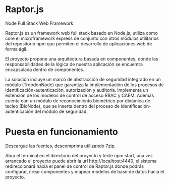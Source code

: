# Raptor.js
Node Full Stack Web Framework

Raptor.js es un framework web full stack basado en Node.js, utiliza como core el microframework express de conjunto con otros módulos utilitarios del repositorio npm que permiten el desarrollo de aplicaciónes web de forma ágil.

El proyecto propone una arquitectura basada en componentes, donde las responsabilidades de la lógica de nuestra aplicación se encuentra encapsulada dentro de componentes.

La solución incluye un marco de abstracción de seguridad integrado en un módulo (TroodonNode) que garantiza la implementación de los procesos de identificación-autenticación, autorización y auditoría. Implementa un extensión de los modelos de control de acceso RBAC y CAEM.
Además cuenta con un módulo de reconocimiento biométrico por dinámica de tecleo (BioNode), que se inserta dentro del proceso de identificación-autenticación del módulo de seguridad.

# Puesta en funcionamiento
Descargue las fuentes, descomprima utilizando 7zip.

Abra el terminal en el directorio del proyecto y tecle npm start, una vez arrancado el proyecto puede abrir la url http://localhost:4440, el sistema redireccionará hacia el panel de control de Raptor.js donde podrás configurar, crear componentes y mapear modelos de base de datos hacia el proyecto.
